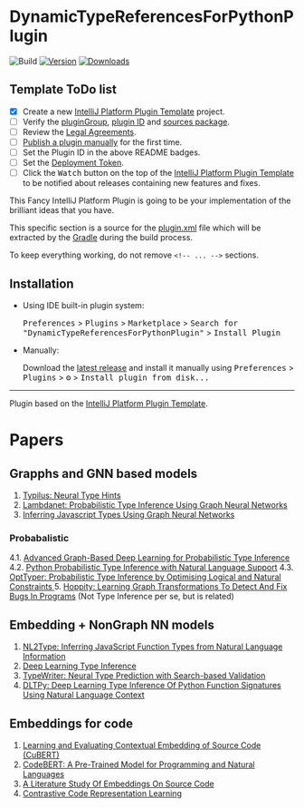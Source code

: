 # DynamicTypeReferencesForPythonPlugin

![Build](https://github.com/KonevDmitry/DynamicTypeInferencesForPythonPlugin/workflows/Build/badge.svg)
[![Version](https://img.shields.io/jetbrains/plugin/v/PLUGIN_ID.svg)](https://plugins.jetbrains.com/plugin/PLUGIN_ID)
[![Downloads](https://img.shields.io/jetbrains/plugin/d/PLUGIN_ID.svg)](https://plugins.jetbrains.com/plugin/PLUGIN_ID)

## Template ToDo list
- [x] Create a new [IntelliJ Platform Plugin Template][template] project.
- [ ] Verify the [pluginGroup](/gradle.properties), [plugin ID](/src/main/resources/META-INF/plugin.xml) and [sources package](/src/main/kotlin).
- [ ] Review the [Legal Agreements](https://plugins.jetbrains.com/docs/marketplace/legal-agreements.html).
- [ ] [Publish a plugin manually](https://www.jetbrains.org/intellij/sdk/docs/basics/getting_started/publishing_plugin.html) for the first time.
- [ ] Set the Plugin ID in the above README badges.
- [ ] Set the [Deployment Token](https://plugins.jetbrains.com/docs/marketplace/plugin-upload.html).
- [ ] Click the <kbd>Watch</kbd> button on the top of the [IntelliJ Platform Plugin Template][template] to be notified about releases containing new features and fixes.

<!-- Plugin description -->
This Fancy IntelliJ Platform Plugin is going to be your implementation of the brilliant ideas that you have.

This specific section is a source for the [plugin.xml](/src/main/resources/META-INF/plugin.xml) file which will be
extracted by the [Gradle](/build.gradle.kts) during the build process.

To keep everything working, do not remove `<!-- ... -->` sections. 
<!-- Plugin description end -->

## Installation

- Using IDE built-in plugin system:
  
  <kbd>Preferences</kbd> > <kbd>Plugins</kbd> > <kbd>Marketplace</kbd> > <kbd>Search for "DynamicTypeReferencesForPythonPlugin"</kbd> >
  <kbd>Install Plugin</kbd>
  
- Manually:

  Download the [latest release](https://github.com/KonevDmitry/DynamicTypeReferencesForPythonPlugin/releases/latest) and install it manually using
  <kbd>Preferences</kbd> > <kbd>Plugins</kbd> > <kbd>⚙️</kbd> > <kbd>Install plugin from disk...</kbd>


---
Plugin based on the [IntelliJ Platform Plugin Template][template].

[template]: https://github.com/JetBrains/intellij-platform-plugin-template



# Papers

## Grapphs and GNN based models
1. [Typilus: Neural Type Hints](https://arxiv.org/abs/2004.10657)
2. [Lambdanet: Probabilistic Type Inference Using Graph Neural Networks](https://openreview.net/forum?id=Hkx6hANtwH)
3. [Inferring Javascript Types Using Graph Neural Networks](https://arxiv.org/abs/1905.06707)
### Probabalistic 
4.1. [Advanced Graph-Based Deep Learning for Probabilistic Type Inference](https://arxiv.org/abs/2009.05949)
4.2. [Python Probabilistic Type Inference with Natural Language Support](https://dl.acm.org/doi/10.1145/2950290.2950343)
4.3. [OptTyper: Probabilistic Type Inference by Optimising Logical and Natural Constraints ](https://arxiv.org/abs/2004.00348)
5. [Hoppity: Learning Graph Transformations To Detect And Fix Bugs In Programs](https://openreview.net/forum?id=SJeqs6EFvB) (Not Type Inference per se, but is related)

## Embedding + NonGraph NN models

1. [NL2Type: Inferring JavaScript Function Types from Natural Language Information](https://ieeexplore.ieee.org/document/8811893)
2. [Deep Learning Type Inference](https://vhellendoorn.github.io/PDF/fse2018-j2t.pdf)
3. [TypeWriter: Neural Type Prediction with Search-based Validation](https://arxiv.org/abs/1912.03768)
4. [DLTPy: Deep Learning Type Inference Of Python Function Signatures Using Natural Language Context](https://arxiv.org/abs/1912.00680)

## Embeddings for code

1. [Learning and Evaluating Contextual Embedding of Source Code (CuBERT)](https://arxiv.org/abs/2001.00059)
2. [CodeBERT: A Pre-Trained Model for Programming and Natural Languages](https://arxiv.org/abs/2002.08155)
3. [A Literature Study Of Embeddings On Source Code](https://arxiv.org/abs/1904.03061v1)
4. [Contrastive Code Representation Learning](https://arxiv.org/abs/2007.04973)







